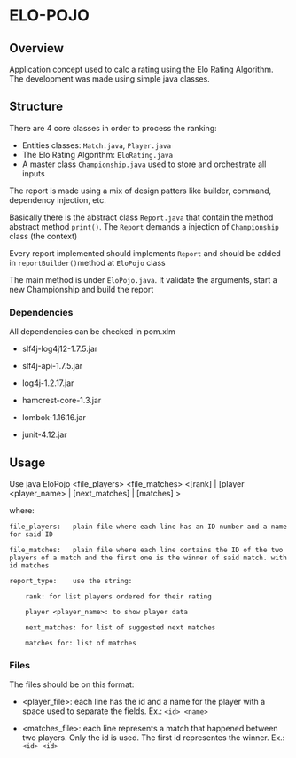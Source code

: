 # ELO-POJO #

## Overview ##
Application concept used to calc a rating using the Elo Rating Algorithm.
The development was made using simple java classes.


## Structure ##

There are 4 core classes in order to process the ranking:

* Entities classes: `Match.java`, `Player.java`
* The Elo Rating Algorithm: `EloRating.java`
* A master class `Championship.java` used to store and orchestrate all inputs

The report is made using a mix of design patters like builder, command, dependency injection, etc. 

Basically there is the abstract class `Report.java` that contain the method abstract method `print()`. 
The `Report` demands a injection of `Championship` class (the context) 

Every report implemented should implements `Report` and should be added in `reportBuilder()`method at `EloPojo` class

The main method is under `EloPojo.java`. It validate the arguments, start a new Championship and build the report 

### Dependencies ###
All dependencies can be checked in pom.xlm

* slf4j-log4j12-1.7.5.jar 

* slf4j-api-1.7.5.jar 

* log4j-1.2.17.jar 

* hamcrest-core-1.3.jar 

* lombok-1.16.16.jar 

* junit-4.12.jar 



## Usage ##

Use java EloPojo <file_players> <file_matches> <[rank] | [player <player_name> | [next_matches] | [matches] >

where:

    file_players: 	plain file where each line has an ID number and a name for said ID
    
    file_matches: 	plain file where each line contains the ID of the two players of a match and the first one is the winner of said match. with id matches
  
    report_type: 	use the string:
	
        rank: for list players ordered for their rating
		    
        player <player_name>: to show player data 
		    
        next_matches: for list of suggested next matches
		    
        matches for: list of matches

### Files ####
The files should be on this format:
* <player_file>: each line has the id and a name for the player with a space used to separate the fields. Ex.: `<id> <name>` 

* <matches_file>: each line represents a match that happened between two players. Only the id is used. 
The first id representes the winner. Ex.: `<id> <id>`
